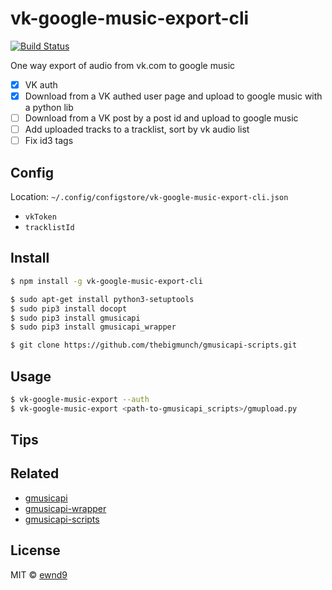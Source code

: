 # vk-google-music-export-cli

[![Build Status](https://travis-ci.org/ewnd9/vk-google-music-export-cli.svg?branch=master)](https://travis-ci.org/ewnd9/vk-google-music-export-cli)

One way export of audio from vk.com to google music

- [x] VK auth
- [x] Download from a VK authed user page and upload to google music with a python lib
- [ ] Download from a VK post by a post id and upload to google music
- [ ] Add uploaded tracks to a tracklist, sort by vk audio list
- [ ] Fix id3 tags

## Config

Location: `~/.config/configstore/vk-google-music-export-cli.json`

- `vkToken`
- `tracklistId`

## Install

```sh
$ npm install -g vk-google-music-export-cli

$ sudo apt-get install python3-setuptools
$ sudo pip3 install docopt
$ sudo pip3 install gmusicapi
$ sudo pip3 install gmusicapi_wrapper

$ git clone https://github.com/thebigmunch/gmusicapi-scripts.git
```

## Usage

```sh
$ vk-google-music-export --auth
$ vk-google-music-export <path-to-gmusicapi_scripts>/gmupload.py
```

## Tips



## Related

- [gmusicapi](https://github.com/simon-weber/gmusicapi)
- [gmusicapi-wrapper](https://github.com/thebigmunch/gmusicapi-wrapper)
- [gmusicapi-scripts](https://github.com/thebigmunch/gmusicapi-scripts)

## License

MIT © [ewnd9](http://ewnd9.com)
